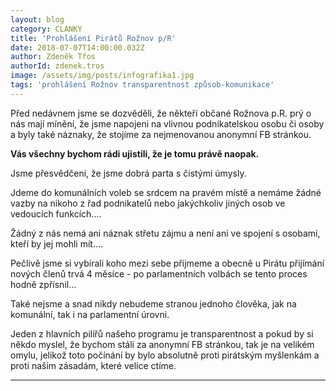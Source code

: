 ```yaml
---
layout: blog
category: CLANKY
title: 'Prohlášení Pirátů Rožnov p/R'
date: 2018-07-07T14:00:00.032Z
author: Zdeněk Třos
authorId: zdenek.tros
image: /assets/img/posts/infografika1.jpg
tags: 'prohlášení Rožnov transparentnost způsob-komunikace'
---
```

Před nedávnem jsme se dozvěděli, že někteří občané Rožnova p.R. prý o nás mají mínění, že jsme napojeni na vlivnou podnikatelskou osobu či osoby a byly také náznaky, že stojíme za nejmenovanou anonymní FB stránkou.

**Vás všechny bychom rádi ujistili, že je tomu právě naopak.**

Jsme přesvědčeni, že jsme dobrá parta s čistými úmysly. 

Jdeme do komunálních voleb se srdcem na pravém místě a nemáme žádné vazby na nikoho z řad podnikatelů nebo jakýchkoliv jiných osob ve vedoucích funkcích....

Žádný z nás nemá ani náznak střetu zájmu a není ani ve spojení s osobami, kteří by jej mohli mít....

Pečlivě jsme si vybírali koho mezi sebe přijmeme a obecně u Pirátu přijímání nových členů trvá 4 měsíce - po parlamentních volbách se tento proces hodně zpřísnil...

Také nejsme a snad nikdy nebudeme stranou jednoho člověka, jak na komunální, tak i na parlamentní úrovni. 

Jeden z hlavních pilířů našeho programu je transparentnost a pokud by si někdo myslel, že bychom stáli za anonymní FB stránkou, tak je na velikém omylu, jelikož toto počínání by bylo absolutně proti pirátským myšlenkám a proti našim zásadám, které velice ctíme.
- - -
